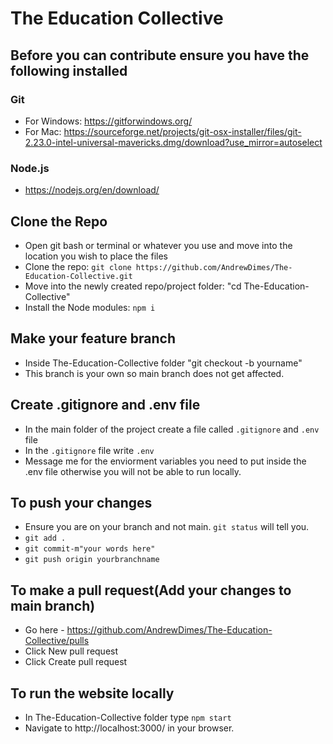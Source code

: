 # The Education Collective

## Before you can contribute ensure you have the following installed

### Git
- For Windows: https://gitforwindows.org/
- For Mac: https://sourceforge.net/projects/git-osx-installer/files/git-2.23.0-intel-universal-mavericks.dmg/download?use_mirror=autoselect

### Node.js
- https://nodejs.org/en/download/

## Clone the Repo
- Open git bash or terminal or whatever you use and move into the location you wish to place the files
- Clone the repo: ```git clone https://github.com/AndrewDimes/The-Education-Collective.git```
- Move into the newly created repo/project folder: "cd The-Education-Collective"
- Install the Node modules: ```npm i```

## Make your feature branch
- Inside The-Education-Collective folder "git checkout -b yourname"
- This branch is your own so main branch does not get affected.

## Create .gitignore and .env file
- In the main folder of the project create a file called ```.gitignore``` and ```.env``` file
- In the ```.gitignore``` file write ```.env```
- Message me for the enviorment variables you need to put inside the .env file otherwise you will not be able to run locally.

## To push your changes 
- Ensure you are on your branch and not main. ```git status``` will tell you.
- ```git add .```
- ```git commit-m"your words here"```
- ```git push origin yourbranchname```

## To make a pull request(Add your changes to main branch)
- Go here - https://github.com/AndrewDimes/The-Education-Collective/pulls
- Click New pull request
- Click Create pull request

## To run the website locally
- In The-Education-Collective folder type ```npm start```
- Navigate to http://localhost:3000/ in your browser.
